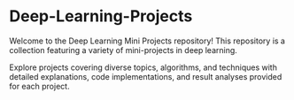 # Deep-Learning-Projects
Welcome to the Deep Learning Mini Projects repository! This repository is a collection featuring a variety of mini-projects in deep learning. 

Explore projects covering diverse topics, algorithms, and techniques with detailed explanations, code implementations, and result analyses provided for each project.
